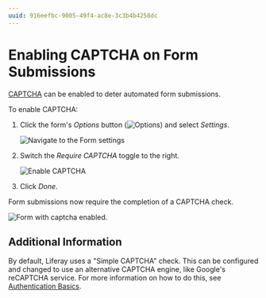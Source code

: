 ```yaml
---
uuid: 916eefbc-9005-49f4-ac8e-3c3b4b4258dc
---
```

# Enabling CAPTCHA on Form Submissions

[CAPTCHA](https://en.wikipedia.org/wiki/CAPTCHA) can be enabled to deter automated form submissions.

To enable CAPTCHA:

1. Click the form's _Options_ button (![Options](../../../images/icon-actions.png)) and select _Settings_.

    ![Navigate to the Form settings](./enabling-captcha-on-form-submissions/images/01.png)

1. Switch the _Require CAPTCHA_ toggle to the right.

    ![Enable CAPTCHA](./enabling-captcha-on-form-submissions/images/02.png)

1. Click _Done_.

Form submissions now require the completion of a CAPTCHA check.

![Form with captcha enabled.](./enabling-captcha-on-form-submissions/images/03.png)

## Additional Information

By default, Liferay uses a "Simple CAPTCHA" check. This can be configured and changed to use an alternative CAPTCHA engine, like Google's reCAPTCHA service. For more information on how to do this, see [Authentication Basics](../../../installation-and-upgrades/securing-liferay/authentication-basics.md#configuring-captcha-or-recaptcha).
